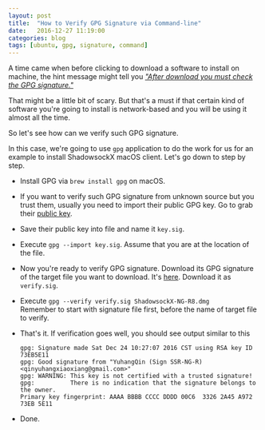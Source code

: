 ```yaml
---
layout: post
title:  "How to Verify GPG Signature via Command-line"
date:   2016-12-27 11:19:00
categories: blog
tags: [ubuntu, gpg, signature, command]
---
```


A time came when before clicking to download a software to install on machine, the hint message might tell you [*"After download you must check the GPG signature."*](https://github.com/shadowsocksr/ShadowsocksX-NG/releases/tag/1.3.8-R8-build5)

That might be a little bit of scary. But that's a must if that certain kind of software you're going to install is network-based and you will be using it almost all the time.

So let's see how can we verify such GPG signature.

In this case, we're going to use `gpg` application to do the work for us for an example to install ShadowsockX macOS client. Let's go down to step by step.

* Install GPG via `brew install gpg` on macOS.
* If you want to verify such GPG signature from unknown source but you trust them, usually you need to import their public GPG key. Go to grab their [public key](https://github.com/qinyuhang/Pubkey).
* Save their public key into file and name it `key.sig`.
* Execute `gpg --import key.sig`. Assume that you are at the location of the file.
* Now you're ready to verify GPG signature. Download its GPG signature of the target file you want to download. It's [here](https://github.com/shadowsocksr/ShadowsocksX-NG/releases/download/1.3.8-R8-build5/ShadowsocksX-NG-R8.dmg.sig). Download it as `verify.sig`.
* Execute `gpg --verify verify.sig ShadowsockX-NG-R8.dmg`  
   Remember to start with signature file first, before the name of target file to verify.
* That's it. If verification goes well, you should see output similar to this
   
   ```shell
   gpg: Signature made Sat Dec 24 10:27:07 2016 CST using RSA key ID 73EB5E11
   gpg: Good signature from "YuhangQin (Sign SSR-NG-R) <qinyuhangxiaoxiang@gmail.com>"
   gpg: WARNING: This key is not certified with a trusted signature!
   gpg:          There is no indication that the signature belongs to the owner.
   Primary key fingerprint: AAAA BBBB CCCC DDDD 00C6  3326 2A45 A972 73EB 5E11
   ```
* Done.